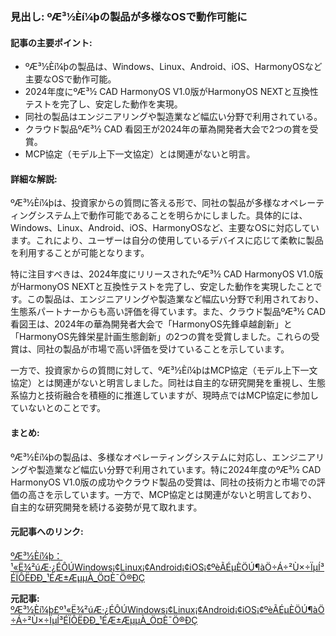 ### 見出し: ºÆ³½Èí¼þの製品が多様なOSで動作可能に

#### 記事の主要ポイント:
- ºÆ³½Èí¼þの製品は、Windows、Linux、Android、iOS、HarmonyOSなど主要なOSで動作可能。
- 2024年度にºÆ³½ CAD HarmonyOS V1.0版がHarmonyOS NEXTと互換性テストを完了し、安定した動作を実現。
- 同社の製品はエンジニアリングや製造業など幅広い分野で利用されている。
- クラウド製品ºÆ³½ CAD 看図王が2024年の華為開発者大会で2つの賞を受賞。
- MCP協定（モデル上下一文協定）とは関連がないと明言。

#### 詳細な解説:
ºÆ³½Èí¼þは、投資家からの質問に答える形で、同社の製品が多様なオペレーティングシステム上で動作可能であることを明らかにしました。具体的には、Windows、Linux、Android、iOS、HarmonyOSなど、主要なOSに対応しています。これにより、ユーザーは自分の使用しているデバイスに応じて柔軟に製品を利用することが可能となります。

特に注目すべきは、2024年度にリリースされたºÆ³½ CAD HarmonyOS V1.0版がHarmonyOS NEXTと互換性テストを完了し、安定した動作を実現したことです。この製品は、エンジニアリングや製造業など幅広い分野で利用されており、生態系パートナーからも高い評価を得ています。また、クラウド製品ºÆ³½ CAD 看図王は、2024年の華為開発者大会で「HarmonyOS先鋒卓越創新」と「HarmonyOS先鋒栄星計画生態創新」の2つの賞を受賞しました。これらの受賞は、同社の製品が市場で高い評価を受けていることを示しています。

一方で、投資家からの質問に対して、ºÆ³½Èí¼þはMCP協定（モデル上下一文協定）とは関連がないと明言しました。同社は自主的な研究開発を重視し、生態系協力と技術融合を積極的に推進していますが、現時点ではMCP協定に参加していないとのことです。

#### まとめ:
ºÆ³½Èí¼þの製品は、多様なオペレーティングシステムに対応し、エンジニアリングや製造業など幅広い分野で利用されています。特に2024年度のºÆ³½ CAD HarmonyOS V1.0版の成功やクラウド製品の受賞は、同社の技術力と市場での評価の高さを示しています。一方で、MCP協定とは関連がないと明言しており、自主的な研究開発を続ける姿勢が見て取れます。

#### 元記事へのリンク:
[ºÆ³½Èí¼þ：¹«Ë¾²úÆ·¿ÉÔÚWindows¡¢Linux¡¢Android¡¢iOS¡¢ºèÃÉµÈÖÚ¶àÖ÷Á÷²Ù×÷ÏµÍ³ÉÏÔËÐÐ_¹ÉÆ±ÆµµÀ_Ö¤È¯Ö®ÐÇ](https://example.com/article-link)

**元記事:** [ºÆ³½Èí¼þ£º¹«Ë¾²úÆ·¿ÉÔÚWindows¡¢Linux¡¢Android¡¢iOS¡¢ºèÃÉµÈÖÚ¶àÖ÷Á÷²Ù×÷ÏµÍ³ÉÏÔËÐÐ_¹ÉÆ±ÆµµÀ_Ö¤È¯Ö®ÐÇ](https://stock.stockstar.com/RB2025050900027738.shtml)